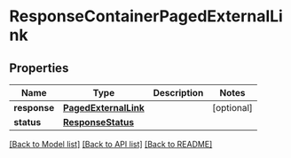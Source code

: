 # ResponseContainerPagedExternalLink

## Properties
Name | Type | Description | Notes
------------ | ------------- | ------------- | -------------
**response** | [**PagedExternalLink**](PagedExternalLink.md) |  | [optional] 
**status** | [**ResponseStatus**](ResponseStatus.md) |  | 

[[Back to Model list]](../README.md#documentation-for-models) [[Back to API list]](../README.md#documentation-for-api-endpoints) [[Back to README]](../README.md)


